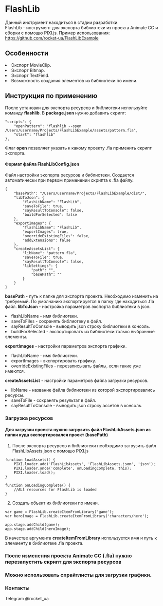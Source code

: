 # FlashLib
Данный инструмент находиться в стадии разработки.  
FlashLib - инструмент для экспорта библиотеки из проекта Animate CC и сборки с помощю PIXI.js.
Пример использования: https://github.com/rocket-ua/FlashLibExample

## Особенности
<li> Экспорт MovieClip.
<li> Экспорт Bitmap.
<li> Экспорт TextField.
<li> Возможность создания элементов из библиотеки по имени.

## Инструкция по применению
После установки для экспорта ресурсов и библиотеки используйте команду **flashlib**.
В **package.json** нужно добавить скрипт:
```
"scripts": {
    "openPattern": "flashlib --open /Users/username/Projects/FlashLibExample/assets/pattern.fla",
    "start": "flashlib"
},
```
Флаг **open** позволяет указать к какому проекту .fla применить скрипт экспорта.

#### Формат файла FlashLibConfig.json
Файл настройки экспорта ресурсов и библиотеки.
Создается автоматически при первом применении скрипта к .fla файлу.
```
{
    "basePath": "/Users/username/Projects/FlashLibExample/dist/",
    "libToJson": {
        "flashLibName": "FlashLib",
        "saveToFile": true,
        "sayResultToConsole": false,
        "buildForSelected": false
    },
    "exportImages": {
        "flashLibName": "FlashLib",
        "exportImages": true,
        "overrideExistingFiles": false,
        "addExtensions": false
    },
    "createAssetsList": {
        "libName": "pattern.fla",
        "saveToFile": true,
        "sayResultToConsole": false,
        "libSettings": {
            "path": "",
            "basePath": ""
        }
    }
}
```
**basePath** - путь к папке для экспорта проекта. Необходимо изменить на требуемый. По умолчанию экспортируется в папку где находиться .fla файл.
**libToJson** - настройка параметров экспорта библиотеки в json.
<li> flashLibName - имя библиотеки.
<li> saveToFiles - сохранять библиотеку в файл.
<li> sayResultToConsole - выводить json строку библиотеки в консоль.
<li> buildForSelected - экспортировать из библиотеки только выбранные элементы.
  
**exportImages** - настройки параметров экспорта графики.
<li> flashLibName - имя библиотеки.
<li> exportImages - экспортировать графику.
<li> overrideExistingFiles - перезаписывать файлы, если такие уже имеются.
  
**createAssetsList** - настройки параметров файла загрузки ресурсов.
<li> libName - название файла библиотеки из которой экспортировались ресурсы.
<li> saveToFile - сохранять результат в файл.
<li> sayResultToConsole - выводить json строку ассетов в консоль.

### Загрузка ресурсов
#### Для загрузки проекта нужно загрузить файл FlashLibAssets.json из папки куда экспортировался проект (basePath)
1. После экспорта ресурсов и библиотеки необходимо загрузить файл FlashLibAssets.json с помощю PIXI.js
```
function loadAssets() {
    PIXI.loader.add('FlashLibAssets', 'FlashLibAssets.json', 'json');
    PIXI.loader.once('complete', onLoadingComplete, this);
    PIXI.loader.load();
}

function onLoadingComplete() {
    //ALl resources for FlashLib is loaded
}
```

2. Создать объект их библиотеки по имени.
```
var game = FlashLib.createItemFromLibrary('game');
var heroImage = FlashLib.createItemFromLibrary('characters/hero');

app.stage.addChild(game);
app.stage.addChild(heroImage);
```
В качестве аргумента **createItemFromLibrary** используется имя и путь к элемиенту в библиотеке .fla проекта. 

### После изменения проекта Animate CC (.fla) нужно перезапустить скрипт для экспорта ресурсов

### Можно использовать спрайтлисты для загрузки графики.

### Контакты
Telegram @rocket_ua

